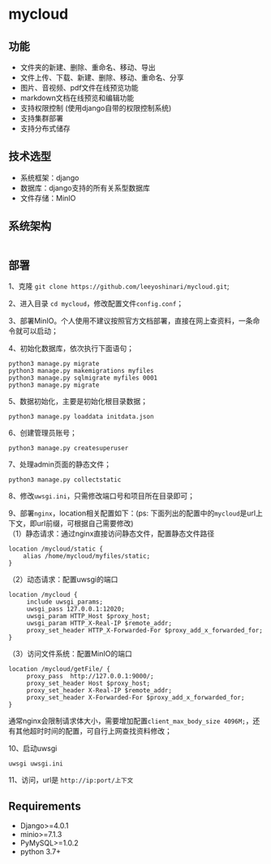 # mycloud
## 功能
- 文件夹的新建、删除、重命名、移动、导出<br>
- 文件上传、下载、新建、删除、移动、重命名、分享<br>
- 图片、音视频、pdf文件在线预览功能<br>
- markdown文档在线预览和编辑功能<br>
- 支持权限控制 (使用django自带的权限控制系统)<br>
- 支持集群部署<br>
- 支持分布式储存<br>

## 技术选型
- 系统框架：django<br>
- 数据库：django支持的所有关系型数据库<br>
- 文件存储：MinIO<br>

## 系统架构
![]()

## 部署
1、克隆 `git clone https://github.com/leeyoshinari/mycloud.git`;

2、进入目录 `cd mycloud`，修改配置文件`config.conf`；

3、部署MinIO。个人使用不建议按照官方文档部署，直接在网上查资料，一条命令就可以启动；

4、初始化数据库，依次执行下面语句；
```shell script
python3 manage.py migrate
python3 manage.py makemigrations myfiles
python3 manage.py sqlmigrate myfiles 0001
python3 manage.py migrate
```

5、数据初始化，主要是初始化根目录数据；
```shell script
python3 manage.py loaddata initdata.json
```

6、创建管理员账号；
```shell script
python3 manage.py createsuperuser
```

7、处理admin页面的静态文件；
```shell script
python3 manage.py collectstatic
```

8、修改`uwsgi.ini`，只需修改端口号和项目所在目录即可；

9、部署`nginx`，location相关配置如下：(ps: 下面列出的配置中的`mycloud`是url上下文，即url前缀，可根据自己需要修改)<br>
（1）静态请求：通过nginx直接访问静态文件，配置静态文件路径
```shell script
location /mycloud/static {
    alias /home/mycloud/myfiles/static;
}
```
（2）动态请求：配置uwsgi的端口
```shell script
location /mycloud {
     include uwsgi_params;
     uwsgi_pass 127.0.0.1:12020;
     uwsgi_param HTTP_Host $proxy_host;
     uwsgi_param HTTP_X-Real-IP $remote_addr;
     proxy_set_header HTTP_X-Forwarded-For $proxy_add_x_forwarded_for;
}
```
（3）访问文件系统：配置MinIO的端口
```shell script
location /mycloud/getFile/ {
     proxy_pass  http://127.0.0.1:9000/;
     proxy_set_header Host $proxy_host;
     proxy_set_header X-Real-IP $remote_addr;
     proxy_set_header X-Forwarded-For $proxy_add_x_forwarded_for;
}
```
通常nginx会限制请求体大小，需要增加配置`client_max_body_size 4096M;`，还有其他超时时间的配置，可自行上网查找资料修改；

10、启动uwsgi
```
uwsgi uwsgi.ini
```

11、访问，url是 `http://ip:port/上下文`
![]()

## Requirements
- Django>=4.0.1
- minio>=7.1.3
- PyMySQL>=1.0.2
- python 3.7+
